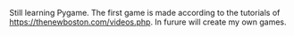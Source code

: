Still learning Pygame. The first game is made according to the tutorials of https://thenewboston.com/videos.php. In furure will create my own games.
